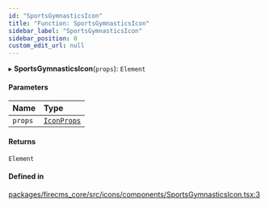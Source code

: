 ```yaml
---
id: "SportsGymnasticsIcon"
title: "Function: SportsGymnasticsIcon"
sidebar_label: "SportsGymnasticsIcon"
sidebar_position: 0
custom_edit_url: null
---
```


▸ **SportsGymnasticsIcon**(`props`): `Element`

#### Parameters

| Name | Type |
| :------ | :------ |
| `props` | [`IconProps`](../types/IconProps.md) |

#### Returns

`Element`

#### Defined in

[packages/firecms_core/src/icons/components/SportsGymnasticsIcon.tsx:3](https://github.com/FireCMSco/firecms/blob/d45f3739/packages/firecms_core/src/icons/components/SportsGymnasticsIcon.tsx#L3)

